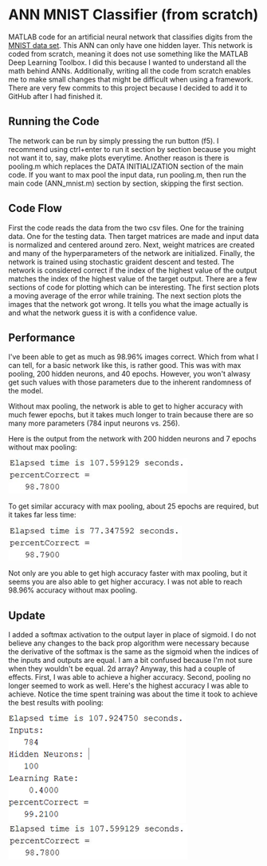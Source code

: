 # ANN MNIST Classifier (from scratch)
MATLAB code for an artificial neural network that classifies digits from the [MNIST data set](http://yann.lecun.com/exdb/mnist/). This ANN can only have one hidden layer. This network is coded from scratch, meaning it does not use something like the MATLAB Deep Learning Toolbox. I did this because I wanted to understand all the math behind ANNs. Additionally, writing all the code from scratch enables me to make small changes that might be difficult when using a framework. There are very few commits to this project because I decided to add it to GitHub after I had finished it.
## Running the Code
The network can be run by simply pressing the run button (f5). I recommend using ctrl+enter to run it section by section because you might not want it to, say, make plots everytime. Another reason is there is pooling.m which replaces the DATA INITIALIZATION section of the main code. If you want to max pool the input data, run pooling.m, then run the main code (ANN_mnist.m) section by section, skipping the first section.
## Code Flow
First the code reads the data from the two csv files. One for the training data. One for the testing data. Then target matrices are made and input data is normalized and centered around zero. Next, weight matrices are created and many of the hyperparameters of the network are initialized. Finally, the network is trained using stochastic graident descent and tested. The network is considered correct if the index of the highest value of the output matches the index of the highest value of the target output. There are a few sections of code for plotting which can be interesting. The first section plots a moving average of the error while training. The next section plots the images that the network got wrong. It tells you what the image actually is and what the network guess it is with a confidence value. 
## Performance
I've been able to get as much as 98.96% images correct. Which from what I can tell, for a basic network like this, is rather good. This was with max pooling, 200 hidden neurons, and 40 epochs. However, you won't alwasy get such values with those parameters due to the inherent randomness of the model. 

Without max pooling, the network is able to get to higher accuracy with much fewer epochs, but it takes much longer to train because there are so many more parameters (784 input neurons vs. 256).

Here is the output from the network with 200 hidden neurons and 7 epochs without max pooling:

![200_7](https://github.com/mc25573/ANN_mnist/blob/master/images/200_7.JPG)

To get similar accuracy with max pooling, about 25 epochs are required, but it takes far less time:

![200_25_pooling](https://github.com/mc25573/ANN_mnist/blob/master/images/200_25_pooling.JPG)

Not only are you able to get high accuracy faster with max pooling, but it seems you are also able to get higher accuracy. I was not able to reach 98.96% accuracy without max pooling.
## Update
I added a softmax activation to the output layer in place of sigmoid. I do not believe any changes to the back prop algorithm were necessary because the derivative of the softmax is the same as the sigmoid when the indices of the inputs and outputs are equal. I am a bit confused because I'm not sure when they wouldn't be equal. 2d array? Anyway, this had a couple of effects. First, I was able to achieve a higher accuracy. Second, pooling no longer seemed to work as well. Here's the highest accuracy I was able to achieve. Notice the time spent training was about the time it took to achieve the best results with pooling:

![200_7](https://github.com/mc25573/ANN_mnist/blob/master/images/100_softmax.PNG)
![200_7](https://github.com/mc25573/ANN_mnist/blob/master/images/200_7.JPG)
